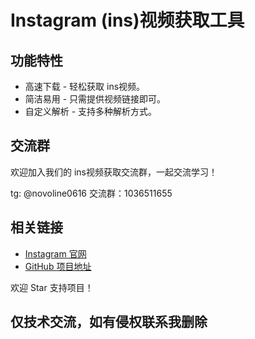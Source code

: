 # Instagram (ins)视频获取工具

## 功能特性
- 高速下载 - 轻松获取 ins视频。
- 简洁易用 - 只需提供视频链接即可。
- 自定义解析 - 支持多种解析方式。

## 交流群
欢迎加入我们的 ins视频获取交流群，一起交流学习！

tg: @novoline0616 交流群：1036511655

## 相关链接
- [Instagram 官网](https://www.instagram.com)
- [GitHub 项目地址](https://github.com/qinuan01/instagram)

欢迎 Star 支持项目！

## 仅技术交流，如有侵权联系我删除
